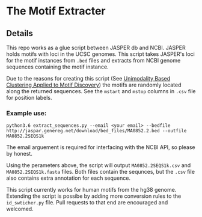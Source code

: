 # The Motif Extracter

## Details

This repo works as a glue script between JASPER db and NCBI. JASPER holds motifs with loci in the UCSC genomes. This script takes JASPER's loci for the motif instances from `.bed` files and extracts from NCBI genome sequences containing the motif instance. 

Due to the reasons for creating this script (See [Unimodality Based Clustering Applied to Motif Discovery](https://github.com/BenjaminDoran/motif-paper)) the motifs are randomly located along the returned sequences. See the `mstart` and `mstop` columns in `.csv` file for position labels.

### Example use:

```
python3.6 extract_sequences.py --email <your email> --bedfile http://jaspar.genereg.net/download/bed_files/MA0852.2.bed --outfile MA0852.2SEQS1k
```
The email arguement is required for interfacing with the NCBI API, so please by honest.

Using the perameters above, the script will output `MA0852.2SEQS1k.csv` and `MA0852.2SEQS1k.fasta` files. Both files contain the sequnces, but the `.csv` file also contains extra annotation for each sequence.

This script currently works for human motifs from the hg38 genome. Extending the script is possibe by adding more conversion rules to the `id_swticher.py` file. Pull requests to that end are encouraged and welcomed.

